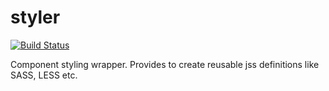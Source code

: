 # styler 
[![Build Status](https://travis-ci.org/cenkce/UtilityBehaviors.png)](https://travis-ci.org/simkimsia/UtilityBehaviors)

Component styling wrapper. Provides to create reusable jss definitions like SASS, LESS etc.
